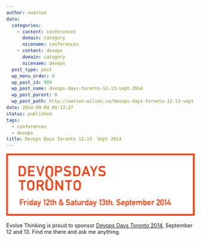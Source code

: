 ```yaml
---
author: nwatson
data:
  categories:
    - content: conferences
      domain: category
      nicename: conferences
    - content: devops
      domain: category
      nicename: devops
  post_type: post
  wp_menu_order: 0
  wp_post_id: 989
  wp_post_name: devops-days-toronto-12-13-sept-2014
  wp_post_parent: 0
  wp_post_path: http://watson-wilson.ca/devops-days-toronto-12-13-sept-2014/
date: 2014-09-04 09:13:27
status: published
tags:
  - conferences
  - devops
title: Devops Days Toronto 12-13  Sept 2014
---
```

![Devops days toronto 2014 logo](/static/images/devopsdaystoronto.png)

Evolve Thinking is proud to sponsor [Devops Days Toronto 2014](http://www.devopsdays.org/events/2014-toronto/),
September 12 and 13. Find me there and ask me anything.
